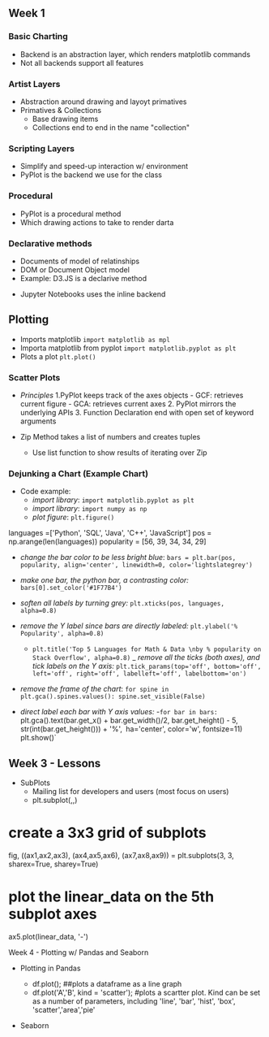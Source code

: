 

## Week 1

### Basic Charting

* Backend is an abstraction layer, which renders matplotlib commands
* Not all backends support all features

### Artist Layers
* Abstraction around drawing and layoyt primatives
* Primatives & Collections
	* Base drawing items
	* Collections end to end in the name "collection"

### Scripting Layers
* Simplify and speed-up interaction w/ environment
* PyPlot is the backend we use for the class


### Procedural 
* PyPlot is a procedural method
* Which drawing actions to take to render darta

### Declarative methods
* Documents of model of relatinships
* DOM or Document Object model
* Example: D3.JS is a declarive method

- Jupyter Notebooks uses the inline backend


## Plotting 

* Imports matplotlib `import matplotlib as mpl`
* Importa matplotlib from pyplot `import matplotlib.pyplot as plt`
* Plots a plot `plt.plot()`


### Scatter Plots
	
- *Principles*
	1.PyPlot keeps track of the axes objects
		- GCF: retrieves current figure
		- GCA: retrieves current axes
	2. PyPlot mirrors the underlying APIs
	3. Function Declaration end with open set of keyword arguments


- Zip Method takes a list of numbers and creates tuples
	- Use list function to show results of iterating over Zip



### Dejunking a Chart (Example Chart)

- Code example: 
	- _import library_: `import matplotlib.pyplot as plt`
	- _import library_: `import numpy as np`
	- _plot figure_: `plt.figure()`

languages =['Python', 'SQL', 'Java', 'C++', 'JavaScript']
pos = np.arange(len(languages))
popularity = [56, 39, 34, 34, 29]

- _change the bar color to be less bright blue_: `bars = plt.bar(pos, popularity, align='center', linewidth=0, color='lightslategrey')`
- _make one bar, the python bar, a contrasting color:_ `bars[0].set_color('#1F77B4')`
- _soften all labels by turning grey:_ `plt.xticks(pos, languages, alpha=0.8)`
- _remove the Y label since bars are directly labeled:_ `plt.ylabel('% Popularity', alpha=0.8)`
	- `plt.title('Top 5 Languages for Math & Data \nby % popularity on Stack Overflow', alpha=0.8)`
_ _remove all the ticks (both axes), and tick labels on the Y axis:_ `plt.tick_params(top='off', bottom='off', left='off', right='off', labelleft='off', labelbottom='on')`
- _remove the frame of the chart_: 
	`for spine in plt.gca().spines.values(): spine.set_visible(False)`
	    
- _direct label each bar with Y axis values:_
	-`for bar in bars:
	    `plt.gca().text(bar.get_x() + bar.get_width()/2, bar.get_height() - 5, str(int(bar.get_height())) + '%',`
	                 `ha='center', color='w', fontsize=11)`
	`plt.show()`


## Week 3 - Lessons

- SubPlots
	- Mailing list for developers and users (most focus on users)
	- plt.subplot(<rows>,<columns>,<currentaxis>)

# create a 3x3 grid of subplots
fig, ((ax1,ax2,ax3), (ax4,ax5,ax6), (ax7,ax8,ax9)) = plt.subplots(3, 3, sharex=True, sharey=True)
# plot the linear_data on the 5th subplot axes 
ax5.plot(linear_data, '-')





Week 4 - Plotting w/ Pandas and Seaborn

- Plotting in Pandas
	- df.plot(); ##plots a dataframe as a line graph
	- df.plot('A','B', kind = 'scatter'); #plots a scartter plot. Kind can be set as a number of parameters, including 'line', 'bar', 'hist', 'box', 'scatter','area','pie'
	




- Seaborn









